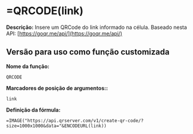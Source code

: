 # =QRCODE(link)

**Descrição:** Insere um QRCode do link informado na célula. Baseado nesta API: [https://goqr.me/api/](https://goqr.me/api/)

## Versão para uso como função customizada

**Nome da função:**
```
QRCODE
```

**Marcadores de posição de argumentos::**
```
link
```

**Definição da fórmula:**
```
=IMAGE("https://api.qrserver.com/v1/create-qr-code/?size=1000x1000&data="&ENCODEURL(link))
```